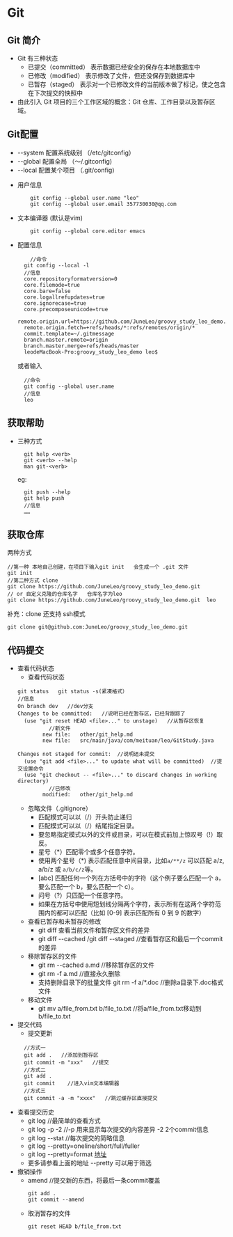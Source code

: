 # Git
## Git 简介
* Git 有三种状态     <br />
  * 已提交（committed） 表示数据已经安全的保存在本地数据库中
  * 已修改（modified） 表示修改了文件，但还没保存到数据库中
  * 已暂存（staged）  表示对一个已修改文件的当前版本做了标记，使之包含在下次提交的快照中
* 由此引入 Git 项目的三个工作区域的概念：Git 仓库、工作目录以及暂存区域。

## Git配置
* --system   配置系统级别    （/etc/gitconfig）
* --global   配置全局     （～/.gitconfig)
* --local    配置某个项目   （.git/config)

+ 用户信息
  ```shell
      git config --global user.name "leo"
      git config --global user.email 357730030@qq.com
    ```
- 文本编译器 (默认是vim)
  ```shell
      git config --global core.editor emacs
    ```    

+ 配置信息
  ```shell
      //命令
    git config --local -l
    //信息
    core.repositoryformatversion=0
    core.filemode=true
    core.bare=false
    core.logallrefupdates=true
    core.ignorecase=true
    core.precomposeunicode=true
    remote.origin.url=https://github.com/JuneLeo/groovy_study_leo_demo.git
    remote.origin.fetch=+refs/heads/*:refs/remotes/origin/*
    commit.template=~/.gitmessage
    branch.master.remote=origin
    branch.master.merge=refs/heads/master
    leodeMacBook-Pro:groovy_study_leo_demo leo$ 
    ```
  或者输入
  ```shell
    //命令
    git config --global user.name
    //信息
    leo
    ```
## 获取帮助
* 三种方式
  ```shell
    git help <verb>
    git <verb> --help
    man git-<verb>
  ```
  eg:
  ```shell
    git push --help
    git help push
    //信息
    ……
  ```
## 获取仓库
  两种方式 
  ```shell
  //第一种 本地自己创建，在项目下输入git init   会生成一个 .git 文件
  git init
  //第二种方式 clone 
  git clone https://github.com/JuneLeo/groovy_study_leo_demo.git
  // or 自定义克隆的仓库名字   仓库名字为leo
  git clone https://github.com/JuneLeo/groovy_study_leo_demo.git  leo 
  ``` 
  补充：clone 还支持 ssh模式
  ```shell
  git clone git@github.com:JuneLeo/groovy_study_leo_demo.git
  ```
## 代码提交
* 查看代码状态
  * 查看代码状态
  ```shell
  git status   git status -s(紧凑格式）
  //信息
  On branch dev   //dev分支
  Changes to be committed:   //说明已经在暂存区，已经背跟踪了
    (use "git reset HEAD <file>..." to unstage)   //从暂存区恢复
            //新文件
          new file:   other/git_help.md    
          new file:   src/main/java/com/meituan/leo/GitStudy.java
  
  Changes not staged for commit:  //说明还未提交
    (use "git add <file>..." to update what will be committed)  //提交设置命令
    (use "git checkout -- <file>..." to discard changes in working directory)
            //已修改
          modified:   other/git_help.md

  ```
  * 忽略文件（.gitignore）     <br />
    * 匹配模式可以以（/）开头防止递归
    * 匹配模式可以以（/）结尾指定目录。
    * 要忽略指定模式以外的文件或目录，可以在模式前加上惊叹号（!）取反。
    * 星号（*）匹配零个或多个任意字符。
    * 使用两个星号（*) 表示匹配任意中间目录，比如`a/**/z` 可以匹配 a/z, a/b/z 或 `a/b/c/z`等。
    * [abc] 匹配任何一个列在方括号中的字符（这个例子要么匹配一个 a，要么匹配一个 b，要么匹配一个 c）。
    * 问号（?）只匹配一个任意字符。
    * 如果在方括号中使用短划线分隔两个字符，表示所有在这两个字符范围内的都可以匹配（比如 [0-9] 表示匹配所有 0 到 9 的数字）
  * 查看已暂存和未暂存的修改
    * git diff  查看当前文件和暂存区文件的差异
    * git diff --cached  /git diff --staged   //查看暂存区和最后一个commit的差异  
  * 移除暂存区的文件
    * git rm --cached a.md   //移除暂存区的文件
    * git rm -f a.md //直接永久删除  
    * 支持删除目录下的批量文件     git rm -f a/\*.doc     //删除a目录下.doc格式文件
  * 移动文件
    * git mv a/file_from.txt b/file_to.txt     //将a/file_from.txt移动到b/file_to.txt  
* 提交代码  
  * 提交更新
  ```shell
    //方式一
    git add .   //添加到暂存区
    git commit -m "xxx"   //提交
    //方式二
    git add .
    git commit    //进入vim文本编辑器
    //方式三
    git commit -a -m "xxxx"   //跳过缓存区直接提交
  ```
* 查看提交历史
  * git log  //最简单的查看方式
  * git log -p -2   //-p 用来显示每次提交的内容差异   -2 2个commit信息
  * git log --stat  //每次提交的简略信息
  * git log --pretty=oneline/short/full/fuller
  * git log --pretty=format [地址](https://git-scm.com/book/zh/v2/Git-%E5%9F%BA%E7%A1%80-%E6%9F%A5%E7%9C%8B%E6%8F%90%E4%BA%A4%E5%8E%86%E5%8F%B2)
  * 更多请参看上面的地址   --pretty 可以用于筛选
* 撤销操作
  * amend  //提交新的东西，将最后一条commit覆盖
    ```shell
    git add .
    git commit --amend
    ```
  * 取消暂存的文件
    ```shell
    git reset HEAD b/file_from.txt
    ```           
  
